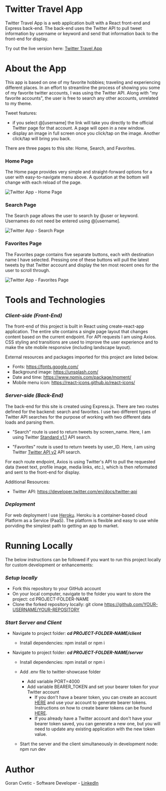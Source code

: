 # Twitter Travel App
Twitter Travel App is a web application built with a React front-end and Express back-end. The back-end uses the Twitter API to pull tweet information by username or keyword and send that information back to the front-end for display.

Try out the live version here: [Twitter Travel App](https://twitter-showcase-travel-app.herokuapp.com/)

# About the App
This app is based on one of my favorite hobbies; traveling and experiencing different places. In an effort to streamline the process of showing you some of my favorite twitter accounts, I was using the Twitter API. Along with "my favorite accounts", the user is free to search any other accounts, unrelated to my theme. 

Tweet features:

  - if you select @[username] the link will take you directly to the official Twitter page for that account. A page will open in a new window.
  - display an image in full screen once you click/tap on the image. Another click/tap will bring you back.

There are three pages to this site: Home, Search, and Favorites.

### Home Page 
The Home page provides very simple and straight-forward options for a user with easy-to-navigate menu above. A quotation at the bottom will change with each reload of the page.

![Twitter App - Home Page](https://user-images.githubusercontent.com/80366503/138932621-ee56a32f-2263-44ab-b5e7-1848749841f5.png)

### Search Page 
The Search page allows the user to search by @user or keyword. Usernames do not need be entered using @[username]. 

![Twitter App - Search Page](https://user-images.githubusercontent.com/80366503/138943638-e533bf7f-7d44-474b-b68c-ed3e454f992a.gif)

### Favorites Page 
The Favorites page contains five separate buttons, each with destination name I have selected. Pressing one of these buttons will pull the latest tweets by that Twitter account and display the ten most recent ones for the user to scroll through.

![Twitter App - Favorites Page](https://user-images.githubusercontent.com/80366503/138945943-b07c17fd-0c8b-4521-bb5d-5c69bd3df35b.gif)

# Tools and Technologies 


### ***Client-side (Front-End)***

The front-end of this project is built in React using create-react-app application. The entire site contains a single page layout that changes content based on the current endpoint. For API requests I am using Axios. CSS styling and transitions are used to improve the user experience and to make the site mobile responsive (including landscape layout). 

External resources and packages imported for this project are listed below.

   - Fonts: https://fonts.google.com/
   - Background image: https://unsplash.com/
   - Date and time: https://www.npmjs.com/package/moment/
   - Mobile menu icon: https://react-icons.github.io/react-icons/

### ***Server-side (Back-End)***

The back-end for this site is created using Express.js. There are two routes defined for the backend: search and favorites. I use two different types of 
Twitter API searches for the purpose of working with two different data loads and parsing them.

   - "Search" route is used to return tweets by screen_name. Here, I am using Twitter [Standard v1.1](https://developer.twitter.com/en/docs/twitter-api/v1) API search.

   - "Favorites" route is used to return tweets by user_ID. Here, I am using Twitter [Twitter API v2](https://developer.twitter.com/en/docs/twitter-api/early-access) API search.
        
For each route endpoint, Axios is using Twitter's API to pull the requested data (tweet text, profile image, media links, etc.), which is then reformated and sent to the front-end for display. 

Additional Resources:

   - Twitter API: https://developer.twitter.com/en/docs/twitter-api

### ***Deployment***

For web deployment I use [Heroku](https://www.heroku.com/). Heroku is a container-based cloud Platform as a Service (PaaS). The platform is flexible and easy to use while porviding the simplest path to getting an app to market. 

# Running Locally
The below instructions can be followed if you want to run this project locally for custom development or enhancements:

### ***Setup locally***

  - Fork this repository to your GitHub account
  - On your local computer, navigate to the folder you want to store the project: cd PROJECT-FOLDER-NAME
  - Clone the forked repository locally: git clone https://github.com/YOUR-USERNAME/YOUR-REPOSITORY

### ***Start Server and Client***
   
   - Navigate to project folder: ***cd PROJECT-FOLDER-NAME/client***
      - Install dependencies: npm install or npm i
   
   - Navigate to project folder: ***cd PROJECT-FOLDER-NAME/server***
      - Install dependencies: npm install or npm i
      - Add .env file to twitter-showcase folder
         - Add variable PORT=4000 
         - Add variable BEARER_TOKEN and set your bearer token for your Twitter account
             - If you don't have a bearer token, you can create an account [HERE](https://developer.twitter.com/en/apply-for-access) and use your account to generate bearer tokens. Instructions on how to create bearer tokens can be found [HERE](https://developer.twitter.com/ja/docs/basics/authentication/guides/access-tokens).
             - If you already have a Twitter account and don't have your bearer token saved, you can generate a new one, but you will need to update any existing application with the new token value.

       - Start the server and the client simultaneously in development node: npm run dev 

# Author
Goran Cvetic - Software Developer - [LinkedIn](https://www.linkedin.com/in/goran-cvetic-9aaa4288/) 

